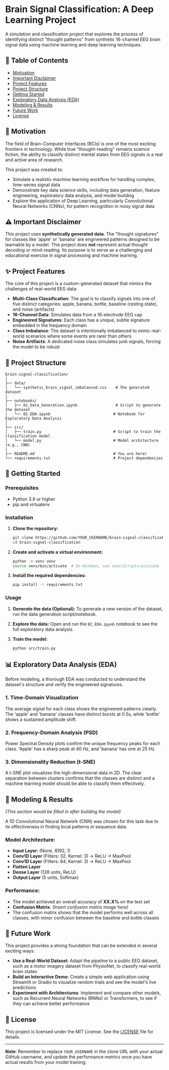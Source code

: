 # Brain Signal Classification: A Deep Learning Project

A simulation and classification project that explores the process of identifying distinct "thought patterns" from synthetic 16-channel EEG brain signal data using machine learning and deep learning techniques.

## 📖 Table of Contents

- [Motivation](#motivation)
- [Important Disclaimer](#important-disclaimer)
- [Project Features](#project-features)
- [Project Structure](#project-structure)
- [Getting Started](#getting-started)
- [Exploratory Data Analysis (EDA)](#exploratory-data-analysis-eda)
- [Modeling & Results](#modeling--results)
- [Future Work](#future-work)
- [License](#license)

## 🎯 Motivation

The field of Brain-Computer Interfaces (BCIs) is one of the most exciting frontiers in technology. While true "thought-reading" remains science fiction, the ability to classify distinct mental states from EEG signals is a real and active area of research.

This project was created to:

- Simulate a realistic machine learning workflow for handling complex, time-series signal data
- Demonstrate key data science skills, including data generation, feature engineering, exploratory data analysis, and model building
- Explore the application of Deep Learning, particularly Convolutional Neural Networks (CNNs), for pattern recognition in noisy signal data

## ⚠️ Important Disclaimer

This project uses **synthetically generated data**. The "thought signatures" for classes like 'apple' or 'banana' are engineered patterns designed to be learnable by a model. This project does **not** represent actual thought decoding or mind-reading. Its purpose is to serve as a challenging and educational exercise in signal processing and machine learning.

## ✨ Project Features

The core of this project is a custom-generated dataset that mimics the challenges of real-world EEG data:

- **Multi-Class Classification**: The goal is to classify signals into one of five distinct categories: apple, banana, bottle, baseline (resting state), and noise (artifacts)
- **16-Channel Data**: Simulates data from a 16-electrode EEG cap
- **Engineered Signatures**: Each class has a unique, subtle signature embedded in the frequency domain
- **Class Imbalance**: The dataset is intentionally imbalanced to mimic real-world scenarios where some events are rarer than others
- **Noise Artifacts**: A dedicated noise class simulates junk signals, forcing the model to be robust

## 📂 Project Structure

```
brain-signal-classification/
│
├── data/
│   └── synthetic_brain_signal_imbalanced.csv    # The generated dataset
│
├── notebooks/
│   ├── 01_Data_Generation.ipynb                 # Script to generate the dataset
│   └── 02_EDA.ipynb                            # Notebook for Exploratory Data Analysis
│
├── src/
│   ├── train.py                                # Script to train the classification model
│   └── model.py                                # Model architecture (e.g., CNN)
│
├── README.md                                   # You are here!
└── requirements.txt                            # Project dependencies
```

## 🚀 Getting Started

### Prerequisites

- Python 3.9 or higher
- pip and virtualenv

### Installation

1. **Clone the repository:**
   ```bash
   git clone https://github.com/YOUR_USERNAME/brain-signal-classification.git
   cd brain-signal-classification
   ```

2. **Create and activate a virtual environment:**
   ```bash
   python -m venv venv
   source venv/bin/activate  # On Windows, use venv\Scripts\activate
   ```

3. **Install the required dependencies:**
   ```bash
   pip install -r requirements.txt
   ```

### Usage

1. **Generate the data (Optional):** To generate a new version of the dataset, run the data generation script/notebook.

2. **Explore the data:** Open and run the `02_EDA.ipynb` notebook to see the full exploratory data analysis.

3. **Train the model:**
   ```bash
   python src/train.py
   ```

## 📊 Exploratory Data Analysis (EDA)

Before modeling, a thorough EDA was conducted to understand the dataset's structure and verify the engineered signatures.

### 1. Time-Domain Visualization
The average signal for each class shows the engineered patterns clearly. The 'apple' and 'banana' classes have distinct bursts at 0.5s, while 'bottle' shows a sustained amplitude shift.

### 2. Frequency-Domain Analysis (PSD)
Power Spectral Density plots confirm the unique frequency peaks for each class. 'Apple' has a sharp peak at 40 Hz, and 'banana' has one at 25 Hz.

### 3. Dimensionality Reduction (t-SNE)
A t-SNE plot visualizes the high-dimensional data in 2D. The clear separation between clusters confirms that the classes are distinct and a machine learning model should be able to classify them effectively.

## 🧠 Modeling & Results

*(This section would be filled in after building the model)*

A 1D Convolutional Neural Network (CNN) was chosen for this task due to its effectiveness in finding local patterns in sequence data.

### Model Architecture:
- **Input Layer**: (None, 8192, 1)
- **Conv1D Layer** (Filters: 32, Kernel: 3) -> ReLU -> MaxPool
- **Conv1D Layer** (Filters: 64, Kernel: 3) -> ReLU -> MaxPool
- **Flatten Layer**
- **Dense Layer** (128 units, ReLU)
- **Output Layer** (5 units, Softmax)

### Performance:
- The model achieved an overall accuracy of **XX.X%** on the test set
- **Confusion Matrix**: *(Insert confusion matrix image here)*
- The confusion matrix shows that the model performs well across all classes, with minor confusion between the baseline and bottle classes

## 🔮 Future Work

This project provides a strong foundation that can be extended in several exciting ways:

- **Use a Real-World Dataset**: Adapt the pipeline to a public EEG dataset, such as a motor imagery dataset from PhysioNet, to classify real-world brain states
- **Build an Interactive Demo**: Create a simple web application using Streamlit or Gradio to visualize random trials and see the model's live predictions
- **Experiment with Architectures**: Implement and compare other models, such as Recurrent Neural Networks (RNNs) or Transformers, to see if they can achieve better performance

## 📜 License

This project is licensed under the MIT License. See the [LICENSE](LICENSE) file for details.

---

**Note**: Remember to replace `YOUR_USERNAME` in the clone URL with your actual GitHub username, and update the performance metrics once you have actual results from your model training.
